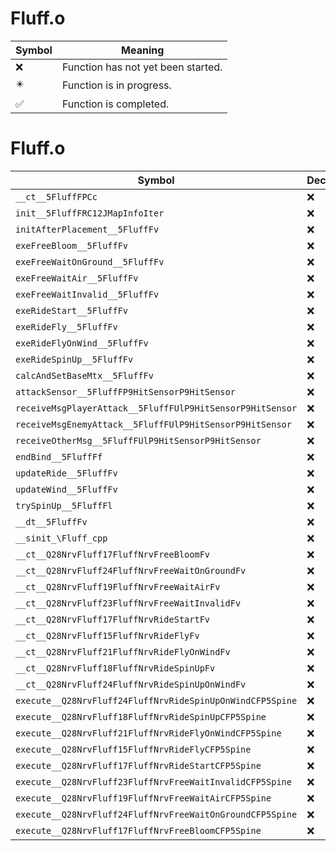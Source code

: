 # Fluff.o
| Symbol | Meaning 
| ------------- | ------------- 
| :x: | Function has not yet been started. 
| :eight_pointed_black_star: | Function is in progress. 
| :white_check_mark: | Function is completed. 


# Fluff.o
| Symbol | Decompiled? |
| ------------- | ------------- |
| `__ct__5FluffFPCc` | :x: |
| `init__5FluffFRC12JMapInfoIter` | :x: |
| `initAfterPlacement__5FluffFv` | :x: |
| `exeFreeBloom__5FluffFv` | :x: |
| `exeFreeWaitOnGround__5FluffFv` | :x: |
| `exeFreeWaitAir__5FluffFv` | :x: |
| `exeFreeWaitInvalid__5FluffFv` | :x: |
| `exeRideStart__5FluffFv` | :x: |
| `exeRideFly__5FluffFv` | :x: |
| `exeRideFlyOnWind__5FluffFv` | :x: |
| `exeRideSpinUp__5FluffFv` | :x: |
| `calcAndSetBaseMtx__5FluffFv` | :x: |
| `attackSensor__5FluffFP9HitSensorP9HitSensor` | :x: |
| `receiveMsgPlayerAttack__5FluffFUlP9HitSensorP9HitSensor` | :x: |
| `receiveMsgEnemyAttack__5FluffFUlP9HitSensorP9HitSensor` | :x: |
| `receiveOtherMsg__5FluffFUlP9HitSensorP9HitSensor` | :x: |
| `endBind__5FluffFf` | :x: |
| `updateRide__5FluffFv` | :x: |
| `updateWind__5FluffFv` | :x: |
| `trySpinUp__5FluffFl` | :x: |
| `__dt__5FluffFv` | :x: |
| `__sinit_\Fluff_cpp` | :x: |
| `__ct__Q28NrvFluff17FluffNrvFreeBloomFv` | :x: |
| `__ct__Q28NrvFluff24FluffNrvFreeWaitOnGroundFv` | :x: |
| `__ct__Q28NrvFluff19FluffNrvFreeWaitAirFv` | :x: |
| `__ct__Q28NrvFluff23FluffNrvFreeWaitInvalidFv` | :x: |
| `__ct__Q28NrvFluff17FluffNrvRideStartFv` | :x: |
| `__ct__Q28NrvFluff15FluffNrvRideFlyFv` | :x: |
| `__ct__Q28NrvFluff21FluffNrvRideFlyOnWindFv` | :x: |
| `__ct__Q28NrvFluff18FluffNrvRideSpinUpFv` | :x: |
| `__ct__Q28NrvFluff24FluffNrvRideSpinUpOnWindFv` | :x: |
| `execute__Q28NrvFluff24FluffNrvRideSpinUpOnWindCFP5Spine` | :x: |
| `execute__Q28NrvFluff18FluffNrvRideSpinUpCFP5Spine` | :x: |
| `execute__Q28NrvFluff21FluffNrvRideFlyOnWindCFP5Spine` | :x: |
| `execute__Q28NrvFluff15FluffNrvRideFlyCFP5Spine` | :x: |
| `execute__Q28NrvFluff17FluffNrvRideStartCFP5Spine` | :x: |
| `execute__Q28NrvFluff23FluffNrvFreeWaitInvalidCFP5Spine` | :x: |
| `execute__Q28NrvFluff19FluffNrvFreeWaitAirCFP5Spine` | :x: |
| `execute__Q28NrvFluff24FluffNrvFreeWaitOnGroundCFP5Spine` | :x: |
| `execute__Q28NrvFluff17FluffNrvFreeBloomCFP5Spine` | :x: |

